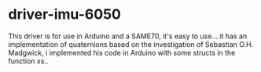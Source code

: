 # driver-imu-6050
This driver is for use in Arduino and a SAME70, it's easy to use...
it has an implementation of quaternions based on the investigation of Sebastian O.H. Madgwick, i implemented his code in Arduino with some structs in the function xs..
